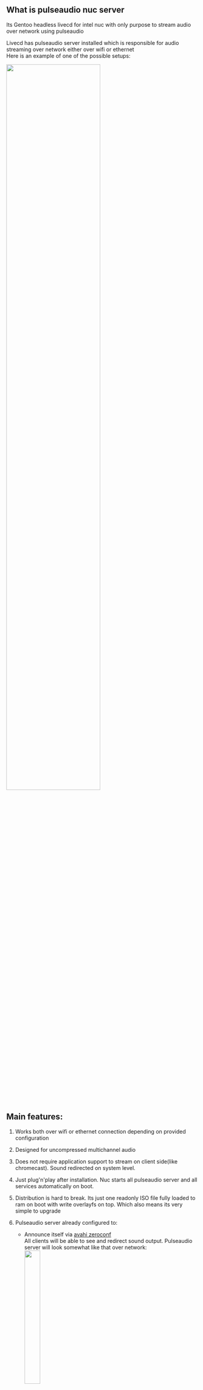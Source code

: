## What is pulseaudio nuc server
Its Gentoo headless livecd for intel nuc with only purpose to stream audio over network using pulseaudio

Livecd has pulseaudio server installed which is responsible for audio streaming over network either over wifi or ethernet\
Here is an example of one of the possible setups:

<img src="https://github.com/danilovsergei/pulseaudio_nuc_server/blob/master/wiki/images/pulseaudio-server.png" width="70%" height="70%">

## Main features:
1. Works both over wifi or ethernet connection depending on provided configuration
2. Designed for uncompressed multichannel audio
3. Does not require application support to stream on client side(like chromecast). Sound redirected on system level.
4. Just plug'n'play after installation. Nuc starts all pulseaudio server and all services automatically on boot.
5. Distribution is hard to break. Its just one readonly ISO file fully loaded to ram on boot with write overlayfs on top.
   Which also means its very simple to upgrade

5. Pulseaudio server already configured to:
   - Announce itself via [avahi zeroconf](https://www.freedesktop.org/wiki/Software/PulseAudio/Documentation/User/Network/#index1h1)\
     All clients will be able to see and redirect sound output. Pulseaudio server will look somewhat like that over network:\
     <img src="https://github.com/danilovsergei/pulseaudio_nuc_server/blob/master/wiki/images/avahi_clients.png" width="30%" height="30%">
   - Default output through 5.1 hdmi on nuc. Assumption is nuc connected to some multichannel receiver as shown on the diagram.
   
## Motivation to create
As mentioned in the features I needed to play uncompressed multichannel audio from my laptop.\
And only hdmi port which can do it already occupied by monitor.
Solution is to use dedicated Intel nuc which is cheap enough to serve as audio card over network.

Besides that given setup adds more features like streaming over wifi and from other devices.

Intel nuc choosen due to
* perfect linux kernel 5.1 audio support for i915 kernel driver. Many arm chips are bad with 5.1 
* no need to cross compile for arm. I just build regular x86 64bit image.
* just powerful and fun to use device :)

## Downloads
Checkout [Releases page](https://github.com/danilovsergei/pulseaudio_nuc_server/releases)

## How to install
Checkout [How to install to USB flash](https://github.com/danilovsergei/pulseaudio_nuc_server/wiki/How-to-install-to-USB-flash) wiki page
